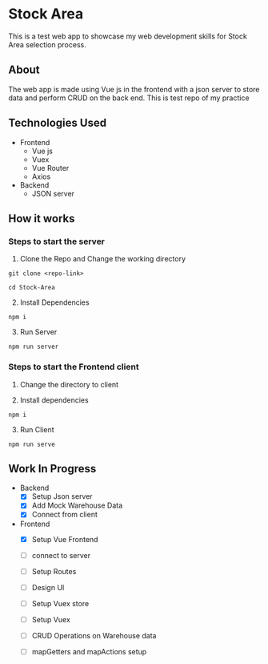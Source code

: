 # Stock Area
This is a test web app to showcase my web development skills for Stock Area selection process. 

## About
The web app is made using Vue js in the frontend with a json server to store data and perform CRUD on the back end. This is test repo of my practice

## Technologies Used
- Frontend
    - Vue js
    - Vuex
    - Vue Router
    - Axios
- Backend
    - JSON server

## How it works
### Steps to start the server
1. Clone the Repo and Change the working directory
```
git clone <repo-link>

cd Stock-Area
```
2. Install Dependencies
```
npm i
```
3. Run Server
```
npm run server
```
### Steps to start the Frontend client
1. Change the directory to client

2. Install dependencies
```
npm i
```
3. Run Client
```
npm run serve
```

## Work In Progress
- Backend
    * [x] Setup Json server
    * [x] Add Mock Warehouse Data
    * [x] Connect from client

- Frontend
    * [x] Setup Vue Frontend
    * [ ] connect to server
    * [ ] Setup Routes
    * [ ] Design UI
    * [ ] Setup Vuex store
    * [ ] Setup Vuex
    * [ ] CRUD Operations on Warehouse data
    * [ ] mapGetters and mapActions setup

